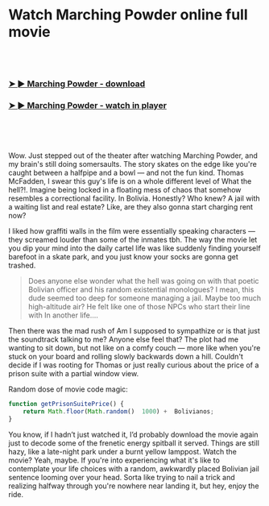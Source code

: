 <h1>Watch Marching Powder online full movie</h1>


<br><br>

<h3><a href="https://Mels-asentesri1977.github.io/tzkwzhrnxl/">➤ ► Marching Powder - download</a></h3> 
<h3><a href="https://Mels-asentesri1977.github.io/tzkwzhrnxl/">➤ ► Marching Powder - watch in player</a></h3>


<br><br><br>


Wow. Just stepped out of the theater after watching Marching Powder, and my brain's still doing somersaults. The story skates on the edge like you're caught between a halfpipe and a bowl — and not the fun kind. Thomas McFadden, I swear this guy's life is on a whole different level of What the hell?!. Imagine being locked in a floating mess of chaos that somehow resembles a correctional facility. In Bolivia. Honestly? Who knew? A jail with a waiting list and real estate? Like, are they also gonna start charging rent now?

I liked how graffiti walls in the film were essentially speaking characters — they screamed louder than some of the inmates tbh. The way the movie let you dip your mind into the daily cartel life was like suddenly finding yourself barefoot in a skate park, and you just know your socks are gonna get trashed.

> Does anyone else wonder what the hell was going on with that poetic Bolivian officer and his random existential monologues? I mean, this dude seemed too deep for someone managing a jail. Maybe too much high-altitude air? He felt like one of those NPCs who start their line with In another life....

Then there was the mad rush of Am I supposed to sympathize or is that just the soundtrack talking to me? Anyone else feel that? The plot had me wanting to sit down, but not like on a comfy couch — more like when you're stuck on your board and rolling slowly backwards down a hill. Couldn't decide if I was rooting for Thomas or just really curious about the price of a prison suite with a partial window view.

Random dose of movie code magic:
```javascript
function getPrisonSuitePrice() {
    return Math.floor(Math.random()  1000) +  Bolivianos;
}
```

You know, if I hadn’t just watched it, I’d probably download the movie again just to decode some of the frenetic energy spitball it served. Things are still hazy, like a late-night park under a burnt yellow lamppost. Watch the movie? Yeah, maybe. If you're into experiencing what it's like to contemplate your life choices with a random, awkwardly placed Bolivian jail sentence looming over your head. Sorta like trying to nail a trick and realizing halfway through you're nowhere near landing it, but hey, enjoy the ride.
